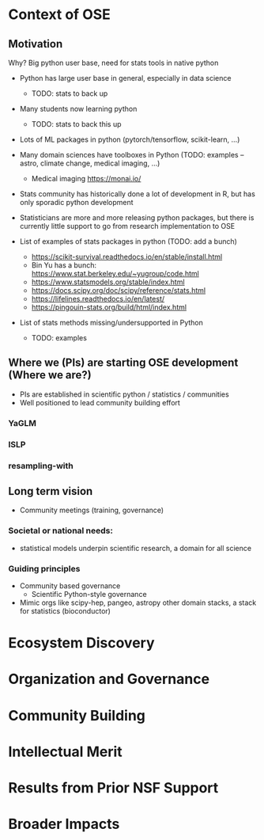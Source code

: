 <!--
Project Description: Describe the activities to be undertaken in up to 7 pages
for Phase I proposals and up to 15 pages for Phase II proposals. See Section
II. Program Description, in this solicitation for guidance.
-->

# Context of OSE

<!--
Look at this proposal if we can: https://www.nsf.gov/awardsearch/showAward?AWD_ID=2303681&HistoricalAwards=false
-->

## Motivation 

Why? Big python user base, need for stats tools in native python

* Python has large user base in general, especially in data science
   * TODO: stats to back up
* Many students now learning python
   * TODO: stats to back this up
* Lots of ML packages in python (pytorch/tensorflow, scikit-learn, …)
* Many domain sciences have toolboxes in Python (TODO: examples – astro, climate change, medical imaging, …)
   * Medical imaging https://monai.io/
* Stats community has historically done a lot of development in R, but has only sporadic python development
* Statisticians are more and more releasing python packages, but there is currently little support to go from research implementation to OSE


* List of examples of stats packages in python (TODO: add a bunch)
   *  https://scikit-survival.readthedocs.io/en/stable/install.html
   * Bin Yu has a bunch: https://www.stat.berkeley.edu/~yugroup/code.html
   * https://www.statsmodels.org/stable/index.html
   * https://docs.scipy.org/doc/scipy/reference/stats.html
   * https://lifelines.readthedocs.io/en/latest/
   * https://pingouin-stats.org/build/html/index.html

* List of stats methods missing/undersupported in Python
   * TODO: examples

## Where we (PIs) are starting OSE development (Where we are?)

* PIs are established in scientific python / statistics / communities
* Well positioned to lead community building effort


### YaGLM


### ISLP


### resampling-with


## Long term vision

* Community meetings (training, governance)


### Societal or national needs: 

* statistical models underpin scientific research, a domain for all science

### Guiding principles

* Community based governance
  * Scientific Python-style governance
* Mimic orgs like scipy-hep, pangeo, astropy other domain stacks, a stack for statistics (bioconductor)

<!--
In addition to requirements specified in the PAPPG, including a separate
section labeled "Broader Impacts", both Phase I and Phase II proposals must
have a separate section titled "Context of OSE" describing the context and
vision of the proposed OSE. This required section must include a description of
the guiding principles and long-term vision for the proposed OSE, the specific
societal or national need(s) that the OSE will address, and the anticipated
broader impacts of the OSE.
-->

# Ecosystem Discovery

<!--
Include a plan for developing a strategy that: (1) describes methods to
evaluate and justify the need for the innovation within the current
technological landscape; (2) explains why an OSE is the right approach to
further develop the technology; and (3) outlines methods to identify potential
users who will utilize this technology.
-->

# Organization and Governance

<!--
Describe specific activities and their rationale that will identify: (1) the
appropriate organizational, coordination, and governance models including the
licensing approach to be employed; (2) the specific continuous development and
integration processes and infrastructure that is most suitable for open,
asynchronous, and distributed development of the open-source product, (3)
processes for ensuring quality, security, privacy or ethical concerns of new
content; and (4) the best methods for sustaining the organizational structure,
including metrics to assess and evaluate long-term success of the development
methodology, support for users, and on-boarding mechanisms for new
contributors.
-->

# Community Building

<!--
Describe the specific activities to engage potential users and intellectual
content developers, including: (1) identification of the specific research and
development capabilities required of the potential contributor communities; and
(2) mechanisms to engage these communities (e.g., workshops, hackathons,
competitions, research coordination networks, and Ideas Labs).
-->

# Intellectual Merit

<!--
The Intellectual Merit criterion encompasses the potential to advance knowledge;
-->

# Results from Prior NSF Support

# Broader Impacts

<!--
The Broader Impacts criterion encompasses the potential to benefit society and
contribute to the achievement of specific, desired societal outcomes.
-->


<!--

Phase I proposals will be evaluated on the basis of the following solicitation-specific review criteria:

- Does the proposal present a convincing case that the OSE will address an issue of significant societal or national importance that is not currently being adequately addressed?
- Does the proposal clearly describe the long-term vision for the OSE, including potential partnerships and sustainability?
- Does the proposal provide convincing evidence that a substantial user base exists, or could be built, for the open-source product that will be the subject of the OSE?
- Does the proposal justify the OSE within the current technological landscape and present a strong case that an OSE is the best approach for generating impact?
- Does the proposal present clear plans for discovering the ecosystem within which the OSE will be operating?
- Does the proposal present a credible plan for exploring the establishment of a sustainable organizational structure?
- Does the proposal present a credible plan to develop a strategy for building a community of contributors?
- Does the proposing team have the required expertise and experience to undertake the Phase I activities described in the solicitation?
- Will NSF support serve as a critical catalyst for the establishment of the OSE?
- Does the proposal include third-party letters of collaboration from current users of the open-source product that is the subject of the OSE?

-->
